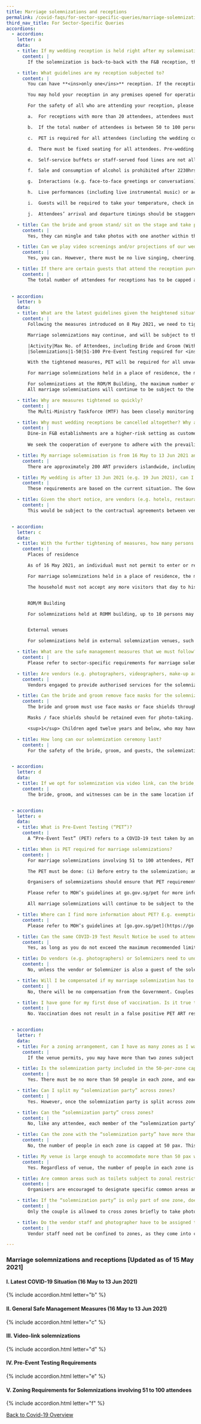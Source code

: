 ```yaml
---
title: Marriage solemnizations and receptions
permalink: /covid-faqs/for-sector-specific-queries/marriage-solemnizations-and-receptions
third_nav_title: For Sector-Specific Queries
accordions:
  - accordion:
    letter: a
    data:
    - title: If my wedding reception is held right after my solemnisation, how many attendees can I have?
      content: |
        If the solemnization is back-to-back with the F&B reception, the entire event (solemnization and reception) is subject to an overall cap of 100 persons (with PET for all), limited to the same guests, and subject to the safe capacity of the venue. 

    - title: What guidelines are my reception subjected to?
      content: |
        You can have **<ins>only one</ins>** reception. If the reception takes place in the same location right after the solemnization, the entire event (solemnization and reception) is subject to the overall cap of 100 persons (with PET), subject to the safe capacity of the venue.

        You may hold your reception in any premises opened for operation (outside of the home and the ROM(M) Building) that can accommodate receptions. **Please note that any meal exceeding the existing group size for social gatherings, if held back-to-back with the solemnization, shall be deemed a reception.** You may check directly with the venue operator on their processes and conditions for the holding of the reception. Venue owners/ operators may determine if and when to allow solemnizations and receptions to be held in their premises, and may set additional conditions for their use, such as setting a lower limit for attendance based on their capacity or ability to ensure safe management measures are implemented. 

        For the safety of all who are attending your reception, please ensure that you and your guests comply with the following measures:

        a.	For receptions with more than 20 attendees, attendees must be split into a designated core “wedding party” comprising up to 20 persons (including the bride and groom, and the 2 witnesses), and groups of up to 5 people for the remaining guests. At least 1 metre safe distancing must be observed between groups, as well as between the “wedding party” and other groups, at all times, including for photo-taking.

        b.	If the total number of attendees is between 50 to 100 persons, attendees must be split into either multiple zones of up to 50 persons in a zone, or staggered timings with up to 50 persons in each slot with at least 30 minutes between slots for cleaning and disinfection of event space. For a zoning arrangement, all attendees, including the “wedding party”, must be assigned to one zone only, and there must be no entering of unassigned zones. An exception is made for the wedding couple, who may enter an unassigned zone briefly e.g. to take photos. For a staggered timing arrangement, the “wedding party” is allowed to remain in each timeslot as it is the only way for them to host the wedding throughout the day. However, like the zoning arrangement, the “wedding party” must not be intermingling with other groups, and prevailing safe distancing rules i.e. 1m distance between groups, must be observed.

        c.	PET is required for all attendees (including the wedding couple). PET must be done (i) before entry to the reception, and (ii) at most 24 hours before the end of the event. 

        d.	There must be fixed seating for all attendees. Pre-wedding receptions, freestanding activities (e.g. photobooths) and interactions such as drinks receptions are not permitted.

        e.	Self-service buffets or staff-served food lines are not allowed. Food and beverages must be served to seated attendees. Sharing dishes/ platters is strongly discouraged. 

        f.	Sale and consumption of alcohol is prohibited after 2230hrs.

        g.	Interactions (e.g. face-to-face greetings or conversations) between the “wedding party” and all other guests should be kept to a minimum. 

        h.	Live performances (including live instrumental music) or activities involving singing or loud/ talking shouting (e.g. loud toasting) are not permitted at receptions. Event emcees and persons making speeches on stage must wear face masks.

        i.	Guests will be required to take your temperature, check in and out via SafeEntry before entering the premises, and download and activate the TraceTogether app before attending the event.

        j.	Attendees’ arrival and departure timings should be staggered, and queueing in groups should be discouraged.

    - title: Can the bride and groom stand/ sit on the stage and take photos with the wedding party of 20? Can masks be removed momentarily for this?
      content: |
        Yes, they can mingle and take photos with one another within the wedding party of 20 persons (including the bride and groom). For photo-taking, at least one-metre safe distancing must be observed between the wedding party and other groups, as well as between groups, at all times.  Masks should remain on at all times except for the bride and groom who may wear a face shield.

    - title: Can we play video screenings and/or projections of our wedding photos during the reception?
      content: |
        Yes, you can. However, there must be no live singing, cheering, loud toasting or shouting during the reception.

    - title: If there are certain guests that attend the reception purely to meet and greet the couple and leave straightaway without sitting in to eat and drink, would they be counted as part of the 100 people (with PET) attendees limit?
      content: |
        The total number of attendees for receptions has to be capped at 100 persons (with PET) throughout the entire event, or a lower number subject to the size of the premises and safe management requirements. This includes those who attend the reception for a short duration without eating or drinking.

        
  - accordion:
    letter: b
    data:
    - title: What are the latest guidelines given the heightened situation?
      content: |
        Following the measures introduced on 8 May 2021, we need to tighten more measures to decisively arrest the increasing number of cases in the community. From 16 May to 13 Jun 2021, F&B establishments will not be allowed to offer dine-in services. In line with this measure, wedding receptions will not be allowed.

        Marriage solemnizations may continue, and will be subject to the following limits:

        |Activity|Max No. of Attendees, including Bride and Groom (Without Pre-Event Testing)|Max No. of Attendees, including Bride and Groom (With Pre-Event Testing)|
        |Solemnizations|1-50|51-100 Pre-Event Testing required for <ins>all unvaccinated attendees</ins>|

        With the tightened measures, PET will be required for all unvaccinated attendees for solemnizations involving 51 to 100 attendees. (Previously, PET was required for the marriage couple only for solemnizations involving more than 51 to 250 attendees.) Attendees who have successfully completed the COVID-19 vaccination in Singapore are exempted from PET (i.e. 14 days have passed since the second dose of the Pfizer or Moderna COVID-19 vaccination).

        For marriage solemnizations held in a place of residence, the maximum number of attendees for the home solemnization will continue to be capped at 10 persons. This includes the marriage couple but does not count the Solemnizer and vendors engaged to provide authorised services for the solemnization.

        For solemnizations at the ROM/M Building, the maximum number of attendees will continue to be capped at 10 persons.
        All marriage solemnisations will continue to be subject to the prevailing safe management measures, such as safe distancing rules.

    - title: Why are measures tightened so quickly? 
      content: |
        The Multi-Ministry Taskforce (MTF) has been closely monitoring the local and global COVID-19 situation. The number of locally transmitted COVID-19 cases and unlinked community cases has continued to increase. This is concerning as the situation could quickly escalate if these cases are not contained swiftly and decisively. 

    - title: Why must wedding receptions be cancelled altogether? Why are the requirements for weddings stricter than other types of events (e.g. MICE)?
      content: |
        Dine-in F&B establishments are a higher-risk setting as customers often dine for prolonged periods in close proximity with one another with their masks-off. To reduce the risk of community transmission, there will be cessation of dine-in food & beverage. In line with this measure, wedding receptions are not allowed.  
        
        We seek the cooperation of everyone to adhere with the prevailing safe management measures to keep you and your loved ones safe.

    - title: My marriage solemnisation is from 16 May to 13 Jun 2021 and I have invited 51 to 100 guests. As PET is now required for all attendees, where and how can we and our guests get tested?
      content: |
        There are approximately 200 ART providers islandwide, including GP clinics and private hospitals. Some even have 24-hour capacity. Please click [here](https://www.moh.gov.sg/licensing-and-regulation/regulations-guidelines-and-circulars/details/list-of-covid-19-swab-providers){:target="_blank"} for a list of MOH-approved COVID-19 test providers.

    - title: My wedding is after 13 Jun 2021 (e.g. 19 Jun 2021), can I proceed to plan for my wedding reception and how many guests can I invite?
      content: |
        These requirements are based on the current situation. The Government will monitor the situation closely and review the requirements accordingly. Couples and wedding organisers can take reference from the prevailing requirements and should be prepared that the requirements may change at any point of time, given the dynamic COVID-19 situation.

    - title: Given the short notice, are vendors (e.g. hotels, restaurants) required to allow couples to postpone their wedding receptions without penalties?
      content: |
        This would be subject to the contractual agreements between vendors and the wedding couples or mutually acceptable arrangements. Given the dynamic COVID-19 situation, we hope all parties, including vendors and couples, can exercise flexibility and mutual understanding in adjusting their plans.


  - accordion:
    letter: c
    data:
    - title: With the further tightening of measures, how many persons can I have at my solemnization ceremony?
      content: |
        Places of residence

        As of 16 May 2021, an individual must not permit to enter or remain in his or her place of residence more than 2 visitors on any single day. An exception is made for home solemnizations which are subject to the following limits:

        For marriage solemnizations held in a place of residence, the maximum number of attendees for the home solemnization must not exceed, including the couple, 10 persons, not counting the Solemnizer and vendors engaged to provide authorised services for the solemnization.    Vendors should be kept to the minimum required.

        The household must not accept any more visitors that day to his or her place of residence. 


        ROM/M Building 

        For solemnizations held at ROMM building, up to 10 persons may attend the solemnization, excluding the Licensed Solemnizer, interpreter (if any), and any other vendors engaged to provide authorised services for the solemnization (kept to a minimum). 


        External venues

        For solemnizations held in external solemnization venues, such as places of worship or hotels, the maximum number of attendees will be (a) a total of 50 persons or a lower number (without Pre-Event Testing (PET)), or (b) 100 persons (with PET), or the safe capacity of the venue, whichever is lower. For solemnizations involving between 51-100 attendees, PET is required for all unvaccinated attendees. This cap excludes the Licensed Solemnizer, the interpreter (if any), and vendors engaged to provide authorised services for the solemnization (kept to a minimum). Please check with the venue owner / operator on the number of attendees allowed and any other conditions to be met before making arrangements. 

    - title: What are the safe management measures that we must follow?
      content: |
        Please refer to sector-specific requirements for marriage solemnizations [here](https://www.gobusiness.gov.sg/safemanagement/sector/){:target="_blank"}.

    - title: Are vendors (e.g. photographers, videographers, make-up artists, bridal studio) part of the guest limit? 
      content: |
        Vendors engaged to provide authorised services for the solemnization are excluded from the attendance limit for your solemnization, but should be kept to a minimum. 

    - title: Can the bride and groom remove face masks for the solemnization ceremony? Can the bride and groom use face shields in place of face masks? Can the rest of the attendees be unmasked for photo-taking? 
      content: |
        The bride and groom must use face masks or face shields throughout the solemnization process. All other attendees must have their masks on throughout the solemnization process <sup>1</sup>.

        Masks / face shields should be retained even for photo-taking.

        <sup>1</sup> Children aged twelve years and below, who may have difficulty wearing and keeping face masks on for a prolonged period of time, may wear a face shield as indicated in MOH’s Advisory of 1 Jun 2020 (“Guidance for Use of Masks and Face Shields”)

    - title: How long can our solemnization ceremony last?
      content: |
        For the safety of the bride, groom, and guests, the solemnization should be kept as brief as possible.


  - accordion:
    letter: d
    data:
    - title: If we opt for solemnization via video link, can the bride, groom, witnesses and guests be in the same venue? Is there a limit to the number of guests in the same venue?
      content: |
        The bride, groom, and witnesses can be in the same location if they belong to the same household. If the solemnization is held in the home, then in line with the attendance limit for solemnizations at places of residence, the maximum number of attendees for the home solemnization must not exceed, including the couple, 10 persons, not counting the Solemnizer and vendors engaged to provide authorised services for the solemnization. Other guests may wish to join in through the video link instead. Such processes through video links are to enable marriage solemnizations to take place in a safe manner.


  - accordion:
    letter: e
    data:
    - title: What is Pre-Event Testing (“PET”)?
      content: |
        A “Pre-Event Test” (PET) refers to a COVID-19 test taken by an attendee or patron who wishes to enter a premise where certain events, businesses, or activities are being held. This attendee or patron must obtain a negative COVID-19 test result within a specified period of time, before being allowed to enter the venue.

    - title: When is PET required for marriage solemnizations?
      content: |
        For marriage solemnizations involving 51 to 100 attendees, PET will be required for the all unvaccinated attendees. Marriage solemnizations involving 50 or fewer attendees do not require PET. 

        The PET must be done: (i) Before entry to the solemnization; and (ii) At most 24 hours before the end of the event. 

        Organisers of solemnizations should ensure that PET requirements are met for such events involving more than 50 attendees. PET for all events, including solemnizations, will not be funded by the government; organisers or individuals are responsible for paying for their own tests. 

        Please refer to MOH’s guidelines at go.gov.sg/pet for more information on PET. 

        All marriage solemnizations will continue to be subject to the prevailing safe management measures, such safe distancing rules.

    - title: Where can I find more information about PET? E.g. exemptions, acceptable proof of test results, validity of results, operating PET at the venue.
      content: |
        Please refer to MOH’s guidelines at [go.gov.sg/pet](https://go.gov.sg/pet){:target="_blank"} for more information on PET. 

    - title: Can the same COVID-19 Test Result Notice be used to attend more than one solemnization a day?
      content: |
        Yes, as long as you do not exceed the maximum recommended limit for social gatherings in a day, and the events are within the period of validity of the test result. However, we strongly advise against going to more than one solemnization in a day. While PET and safe management measures serve to reduce the risk of transmissions, it is not risk-free. Attending multiple large-scale events could put you at higher risk of being infected or being a vector for infection.

    - title: Do vendors (e.g. photographers) or Solemnizers need to undergo PET?
      content: |
        No, unless the vendor or Solemnizer is also a guest of the solemnization. 

    - title: Will I be compensated if my marriage solemnization has to be cancelled because the bride/ groom receives a positive / invalid test result?
      content: |
        No, there will be no compensation from the Government. Couples may wish to work out an arrangement with the venue provider and/or other vendors/service providers to account for the possibility of such a postponement, which would be the same as if the bride and groom were to fall sick or otherwise indisposed.

    - title: I have gone for my first dose of vaccination. Is it true that it may result in a false positive result when I go for pre-event testing?
      content: |
        No. Vaccination does not result in a false positive PET ART result.


  - accordion:
    letter: f
    data:
    - title: For a zoning arrangement, can I have as many zones as I want?
      content: |
        If the venue permits, you may have more than two zones subject to the overall attendance of the entire event being capped at the maximum allowable limit, the number of people in each zone not exceeding 50 pax, and zoning rules being adhered to (including a 3-metre gap and a continuous physical barrier or a solid partition of 1.8 metre or taller between zones). These caps include the couple and the “solemnization party”, but excludes Solemnizer (for the solemnization), vendors engaged to provide authorised services and venue staff (to be kept to a minimum). We understand venues may have different configurations and encourage couples to work out an optimal arrangement with the venue operator. Couples may choose to configure the zones in a way that allows the couple/ “solemnization party” to access ‘central’ areas, such as the aisle and the stage. All attendees, including the “solemnization party”, must be assigned to only one zone. Regardless of the number of zones, entering an unassigned zone is not allowed, except for the couple, who may do so briefly e.g. to take photos. Arrangements must also be made to ensure attendees from different zones do not meet each other at entrances or exits. For instance, organisers could deploy ushers at the entrances and exits of each zone. Within each zone, there must be no intermingling and mixing between the “solemnization party” and other groups of guests or between groups of guests.

    - title: Is the solemnization party included in the 50-per-zone cap?
      content: |
        Yes. There must be no more than 50 people in each zone, and each attendee (including the solemnization party) must be assigned to only one zone. Couples may choose to configure the zones in a way that allows the couple/ “solemnization party” to access ‘central areas’, such as the aisle and the stage. Regardless of the number and configuration of zones, entering unassigned zones, except for the couple who may do so briefly e.g. to take photos.

    - title: Can I split my “solemnization party” across zones?
      content: |
        Yes. However, once the solemnization party is split across zones, they can no longer enter other unassigned zones or interact with other members of the “solemnization party” that are in separate zones during the event. There is an exception for the couple, who may cross zones briefly e.g. to take photos, but at least 1m safe distancing must be observed between the couple and other groups, as well as between groups, at all times, including for photo-taking.

    - title: Can the “solemnization party” cross zones? 
      content: |
        No, like any attendee, each member of the “solemnization party” must be assigned to one zone only and not enter unassigned zones. There is an exception for the couple, who may cross zones briefly e.g. to take photos, but at least 1m safe distancing must be observed between the couple and other groups, as well as between groups, at all times, including for photo-taking. This is to reduce the overall risk exposure for members of the solemnization party as well as guests in each zone.  

    - title: Can the zone with the “solemnization party” have more than 50 pax?
      content: |
        No, the number of people in each zone is capped at 50 pax. This includes the “solemnization party”.

    - title: My venue is large enough to accommodate more than 50 pax with appropriate safe distancing between groups of 2 is zoning still necessary? 
      content: |
        Yes. Regardless of venue, the number of people in each zone is capped at 50 pax. All attendees are to be assigned one zone only and entering an unassigned zone is not allowed. This is to minimise participants’ total risk exposure and the risk of bunching at common areas including entrances and exits. Organisers are to ensure at least 3m distance between zones with the use of physical barriers e.g. queue poles, or use a solid partition of 1.8 metres or taller between zones. Organisers must also undertake measures to avoid guests crossing between zones. Arrangements must also be made to ensure attendees from different zones do not meet each other at entrances or exits. For instance, organisers could deploy ushers at the entrances and exits of each zone.

    - title: Are common areas such as toilets subject to zonal restrictions?
      content: |
        Organisers are encouraged to designate specific common areas and facilities to specific zones. If this is not possible, organisers should identify hotspots e.g. entry/ exit points, washrooms, corridors, etc. for potential bunching and implement a control mechanism to prevent/ disperse crowds e.g. staggered entrances and exits. This could include the deployment of Safety Ambassadors to remind attendees against clustering and loitering in common areas. Where possible, common surfaces should be wiped down after each use.

    - title: If the “solemnization party” is only part of one zone, does it mean they cannot take photos with guests from the other zone?
      content: |
        Only the couple is allowed to cross zones briefly to take photos. The rest of the “solemnization party” are not allowed to cross zones, like all other attendees. For photo-taking within zones, at least 1m safe distancing must be observed between groups, as well as between the “solemnization party” and other groups, at all times, including for photo-taking. 

    - title: Do the vendor staff and photographer have to be assigned to zones as well? Can they cross zones?
      content: |
        Vendor staff need not be confined to zones, as they come into contact with participants only transiently and are always masked. The photographer may follow the couple across zones for photo-taking. 

---
```


### Marriage solemnizations and receptions [Updated as of 15 May 2021]

#### I. Latest COVID-19 Situation (16 May to 13 Jun 2021)
{% include accordion.html letter="b" %}

#### II. General Safe Management Measures (16 May to 13 Jun 2021)
{% include accordion.html letter="c" %}

#### III. Video-link solemnizations
{% include accordion.html letter="d" %}

#### IV. Pre-Event Testing Requirements
{% include accordion.html letter="e" %}

#### V. Zoning Requirements for Solemnizations involving 51 to 100 attendees
{% include accordion.html letter="f" %}

[Back to Covid-19 Overview](/covid/)
